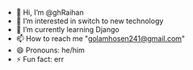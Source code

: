 - 👋 Hi, I’m @ghRaihan
- 👀 I’m interested in switch to new technology
- 🌱 I’m currently learning Django
- 📫 How to reach me "golamhosen241@gmail.com"
- 😄 Pronouns: he/him
- ⚡ Fun fact: err


